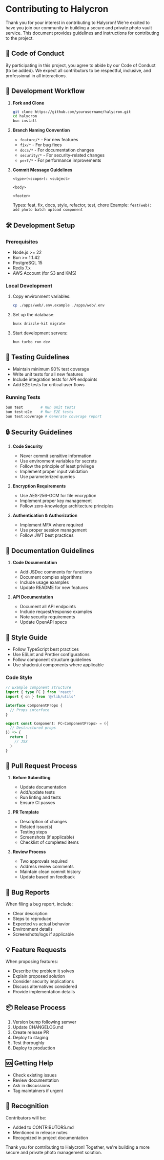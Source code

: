 # Contributing to Halycron

Thank you for your interest in contributing to Halycron! We're excited to have you join our community in building a secure and private photo vault service. This document provides guidelines and instructions for contributing to the project.

## 🎯 Code of Conduct

By participating in this project, you agree to abide by our Code of Conduct (to be added). We expect all contributors to be respectful, inclusive, and professional in all interactions.

## 🔄 Development Workflow

1. **Fork and Clone**
   ```bash
   git clone https://github.com/yourusername/halycron.git
   cd halycron
   bun install
   ```

2. **Branch Naming Convention**
   - `feature/*` - For new features
   - `fix/*` - For bug fixes
   - `docs/*` - For documentation changes
   - `security/*` - For security-related changes
   - `perf/*` - For performance improvements

3. **Commit Message Guidelines**
   ```
   <type>(<scope>): <subject>

   <body>

   <footer>
   ```
   Types: feat, fix, docs, style, refactor, test, chore
   Example: `feat(web): add photo batch upload component`

## 🛠️ Development Setup

### Prerequisites
- Node.js >= 22
- Bun >= 1.1.42
- PostgreSQL 15
- Redis 7.x
- AWS Account (for S3 and KMS)

### Local Development
1. Copy environment variables:
   ```bash
   cp ./apps/web/.env.example ./apps/web/.env
   ```

2. Set up the database:
   ```bash
   bunx drizzle-kit migrate
   ```

3. Start development servers:
   ```bash
   bun turbo run dev
   ```

## 🧪 Testing Guidelines

- Maintain minimum 90% test coverage
- Write unit tests for all new features
- Include integration tests for API endpoints
- Add E2E tests for critical user flows

### Running Tests
```bash
bun test        # Run unit tests
bun test:e2e    # Run E2E tests
bun test:coverage # Generate coverage report
```

## 🔒 Security Guidelines

1. **Code Security**
   - Never commit sensitive information
   - Use environment variables for secrets
   - Follow the principle of least privilege
   - Implement proper input validation
   - Use parameterized queries

2. **Encryption Requirements**
   - Use AES-256-GCM for file encryption
   - Implement proper key management
   - Follow zero-knowledge architecture principles

3. **Authentication & Authorization**
   - Implement MFA where required
   - Use proper session management
   - Follow JWT best practices

## 📝 Documentation Guidelines

1. **Code Documentation**
   - Add JSDoc comments for functions
   - Document complex algorithms
   - Include usage examples
   - Update README for new features

2. **API Documentation**
   - Document all API endpoints
   - Include request/response examples
   - Note security requirements
   - Update OpenAPI specs

## 🎨 Style Guide

- Follow TypeScript best practices
- Use ESLint and Prettier configurations
- Follow component structure guidelines
- Use shadcn/ui components where applicable

### Code Style
```typescript
// Example component structure
import { type FC } from 'react'
import { cn } from '@/lib/utils'

interface ComponentProps {
  // Props interface
}

export const Component: FC<ComponentProps> = ({
  // Destructured props
}) => {
  return (
    // JSX
  )
}
```

## 🚀 Pull Request Process

1. **Before Submitting**
   - Update documentation
   - Add/update tests
   - Run linting and tests
   - Ensure CI passes

2. **PR Template**
   - Description of changes
   - Related issue(s)
   - Testing steps
   - Screenshots (if applicable)
   - Checklist of completed items

3. **Review Process**
   - Two approvals required
   - Address review comments
   - Maintain clean commit history
   - Update based on feedback

## 🐛 Bug Reports

When filing a bug report, include:
- Clear description
- Steps to reproduce
- Expected vs actual behavior
- Environment details
- Screenshots/logs if applicable

## 💡 Feature Requests

When proposing features:
- Describe the problem it solves
- Explain proposed solution
- Consider security implications
- Discuss alternatives considered
- Provide implementation details

## 📦 Release Process

1. Version bump following semver
2. Update CHANGELOG.md
3. Create release PR
4. Deploy to staging
5. Test thoroughly
6. Deploy to production

## 🆘 Getting Help

- Check existing issues
- Review documentation
- Ask in discussions
- Tag maintainers if urgent

## 🙏 Recognition

Contributors will be:
- Added to CONTRIBUTORS.md
- Mentioned in release notes
- Recognized in project documentation

Thank you for contributing to Halycron! Together, we're building a more secure and private photo management solution. 
